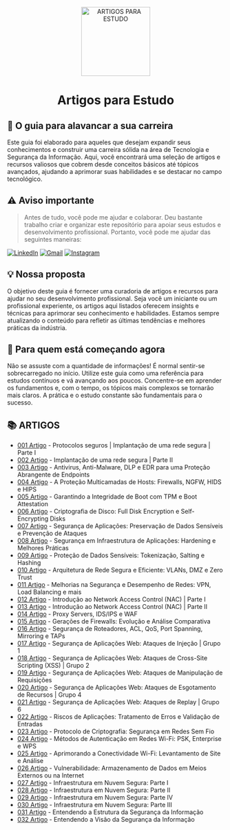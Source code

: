 <p align="center">
  <a href="https://www.scnsoft.com/blog-pictures/infrastructure/noc.png">
    <img src="./images/guia.png" alt="ARTIGOS PARA ESTUDO" width="160" height="160">
  </a>
  <h1 align="center">Artigos para Estudo</h1>
</p>

## :dart: O guia para alavancar a sua carreira

Este guia foi elaborado para aqueles que desejam expandir seus conhecimentos e construir uma carreira sólida na área de Tecnologia e Segurança da Informação. Aqui, você encontrará uma seleção de artigos e recursos valiosos que cobrem desde conceitos básicos até tópicos avançados, ajudando a aprimorar suas habilidades e se destacar no campo tecnológico.

## ⚠️ Aviso importante

> Antes de tudo, você pode me ajudar e colaborar. Deu bastante trabalho criar e organizar este repositório para apoiar seus estudos e desenvolvimento profissional. Portanto, você pode me ajudar das seguintes maneiras:

[![LinkedIn](https://img.shields.io/badge/-LinkedIn-%230077B5?style=for-the-badge&logo=linkedin&logoColor=white)](https://www.linkedin.com/in/gabriel-oliveira-215812184/)
[![Gmail](https://img.shields.io/badge/-Gmail-%23333?style=for-the-badge&logo=gmail&logoColor=white)](mailto:noc@controleti.net)
[![Instagram](https://img.shields.io/badge/-Instagram-%23E4405F?style=for-the-badge&logo=instagram&logoColor=white)](https://www.instagram.com/analistagabriel.exe/)

## 💡 Nossa proposta

O objetivo deste guia é fornecer uma curadoria de artigos e recursos para ajudar no seu desenvolvimento profissional. Seja você um iniciante ou um profissional experiente, os artigos aqui listados oferecem insights e técnicas para aprimorar seu conhecimento e habilidades. Estamos sempre atualizando o conteúdo para refletir as últimas tendências e melhores práticas da indústria.

## :beginner: Para quem está começando agora

Não se assuste com a quantidade de informações! É normal sentir-se sobrecarregado no início. Utilize este guia como uma referência para estudos contínuos e vá avançando aos poucos. Concentre-se em aprender os fundamentos e, com o tempo, os tópicos mais complexos se tornarão mais claros. A prática e o estudo constante são fundamentais para o sucesso.

## 📚 ARTIGOS

- [001 Artigo](https://github.com/4N4L1St4/4N4L1St4/blob/main/Artigos%20de%20Estudo/Artigos/A00001%20-%20Implanta%C3%A7%C3%A3o%20de%20uma%20rede%20segura_p1.md) - Protocolos seguros | Implantação de uma rede segura | Parte I
- [002 Artigo](https://github.com/4N4L1St4/4N4L1St4/blob/main/Artigos%20de%20Estudo/Artigos/A00002%20-%20Implanta%C3%A7%C3%A3o%20de%20uma%20rede%20segura_p2.md) - Implantação de uma rede segura | Parte II
- [003 Artigo](https://github.com/4N4L1St4/4N4L1St4/blob/main/Artigos%20de%20Estudo/Artigos/A00003%20-%20Antivirus%2C%20Anti-Malware%2C%20DLP%20e%20EDR%20para%20uma%20Prote%C3%A7%C3%A3o%20Abrangente%20de%20Endpoints.md) - Antivirus, Anti-Malware, DLP e EDR para uma Proteção Abrangente de Endpoints
- [004 Artigo](https://github.com/4N4L1St4/4N4L1St4/blob/main/Artigos%20de%20Estudo/Artigos/A00004%20-%20A%20Prote%C3%A7%C3%A3o%20Multicamadas%20de%20Hosts%20-%20Explorando%20Firewalls%2C%20NGFW%2C%20HIDS%20e%20HIPS%20para%20uma%20Seguran%C3%A7a%20Abrangente.md) - A Proteção Multicamadas de Hosts: Firewalls, NGFW, HIDS e HIPS
- [005 Artigo](https://github.com/4N4L1St4/4N4L1St4/blob/main/Artigos%20de%20Estudo/Artigos/A00005%20-%20Garantindo%20a%20Integridade%20de%20Boot%20com%20Trusted%20Platform%20Module%20%28TPM%29%20e%20Boot%20Attestation.md) - Garantindo a Integridade de Boot com TPM e Boot Attestation
- [006 Artigo](https://github.com/4N4L1St4/4N4L1St4/blob/main/Artigos%20de%20Estudo/Artigos/A00006%20-%20Prote%C3%A7%C3%A3o%20Avan%C3%A7ada%20de%20Dados%20-%20Criptografia%20de%20Disco_Drive%20Amig%C3%A1vel%20ao%20Usu%C3%A1rio%20para%20Full%20Disk%20Encryption%20e%20Self-Encrypting%20Disks.md) - Criptografia de Disco: Full Disk Encryption e Self-Encrypting Disks
- [007 Artigo](https://github.com/4N4L1St4/4N4L1St4/blob/main/Artigos%20de%20Estudo/Artigos/A00007%20-%20Protegendo%20a%20Era%20Digital%20-%20Seguran%C3%A7a%20de%20Aplica%C3%A7%C3%B5es.md) - Segurança de Aplicações: Preservação de Dados Sensíveis e Prevenção de Ataques
- [008 Artigo](https://github.com/4N4L1St4/4N4L1St4/blob/main/Artigos%20de%20Estudo/Artigos/A00008%20-%20Seguran%C3%A7a%20em%20Infraestrutura%20de%20Aplica%C3%A7%C3%B5es%20-%20Hardening%20e%20Melhores%20Pr%C3%A1ticas.md) - Segurança em Infraestrutura de Aplicações: Hardening e Melhores Práticas
- [009 Artigo](https://github.com/4N4L1St4/4N4L1St4/blob/main/Artigos%20de%20Estudo/Artigos/A00009%20-%20Prote%C3%A7%C3%A3o%20de%20Dados%20Sens%C3%ADveis%20em%20Bancos%20de%20Dados.md) - Proteção de Dados Sensíveis: Tokenização, Salting e Hashing
- [010 Artigo](https://github.com/4N4L1St4/4N4L1St4/blob/main/Artigos%20de%20Estudo/Artigos/A00010%20-%20Arquitetura%20de%20Rede%20Segura%20e%20Eficiente.md) - Arquitetura de Rede Segura e Eficiente: VLANs, DMZ e Zero Trust
- [011 Artigo](https://github.com/4N4L1St4/4N4L1St4/blob/main/Artigos%20de%20Estudo/Artigos/A00011%20-%20Melhorias%20na%20Seguran%C3%A7a%20e%20Desempenho%20de%20Redes.md) - Melhorias na Segurança e Desempenho de Redes: VPN, Load Balancing e mais
- [012 Artigo](https://github.com/4N4L1St4/4N4L1St4/blob/main/Artigos%20de%20Estudo/Artigos/A00012%20-%20Introdu%C3%A7%C3%A3o%20ao%20Network%20Access%20Control%20%28NAC%29%20P1.md) - Introdução ao Network Access Control (NAC) | Parte I
- [013 Artigo](https://github.com/4N4L1St4/4N4L1St4/blob/main/Artigos%20de%20Estudo/Artigos/A00013%20-%20Introdu%C3%A7%C3%A3o%20ao%20Network%20Access%20Control%20%28NAC%29%20P2.md) - Introdução ao Network Access Control (NAC) | Parte II
- [014 Artigo](https://github.com/4N4L1St4/4N4L1St4/blob/main/Artigos%20de%20Estudo/Artigos/A00014%20-%20Proxy%20Servers%2C%20IDS_IPS%20e%20WAF.md) - Proxy Servers, IDS/IPS e WAF
- [015 Artigo](https://github.com/4N4L1St4/4N4L1St4/blob/main/Artigos%20de%20Estudo/Artigos/A00015%20-%20Gera%C3%A7%C3%B5es%20de%20Firewalls.md) - Gerações de Firewalls: Evolução e Análise Comparativa
- [016 Artigo](https://github.com/4N4L1St4/4N4L1St4/blob/main/Artigos%20de%20Estudo/Artigos/A00016%20-%20Explorando%20os%20Fundamentos%20de%20Redes.md) - Segurança de Roteadores, ACL, QoS, Port Spanning, Mirroring e TAPs
- [017 Artigo](https://github.com/4N4L1St4/4N4L1St4/blob/main/Artigos%20de%20Estudo/Artigos/A00017%20-%20Seguran%C3%A7a%20de%20Aplica%C3%A7%C3%B5es%20Web%20-%20Ataques%20de%20Inje%C3%A7%C3%A3o%20Grupo%201.md) - Segurança de Aplicações Web: Ataques de Injeção | Grupo 1
- [018 Artigo](https://github.com/4N4L1St4/4N4L1St4/blob/main/Artigos%20de%20Estudo/Artigos/A00018%20-%20Seguran%C3%A7a%20de%20Aplica%C3%A7%C3%B5es%20Web%20-%20Ataques%20de%20Cross-Site%20Scripting%20%28XSS%29%20Grupo%202.md) - Segurança de Aplicações Web: Ataques de Cross-Site Scripting (XSS) | Grupo 2
- [019 Artigo](https://github.com/4N4L1St4/4N4L1St4/blob/main/Artigos%20de%20Estudo/Artigos/A00019%20-%20Seguran%C3%A7a%20de%20Aplica%C3%A7%C3%B5es%20Web%20-%20Ataques%20de%20Manipula%C3%A7%C3%A3o%20de%20Requisi%C3%A7%C3%B5es.md) - Segurança de Aplicações Web: Ataques de Manipulação de Requisições
- [020 Artigo](https://github.com/4N4L1St4/4N4L1St4/blob/main/Artigos%20de%20Estudo/Artigos/A00020%20-%20Seguran%C3%A7a%20de%20Aplica%C3%A7%C3%B5es%20Web%20-%20Ataques%20de%20Esgotamento%20de%20Recursos%20Grupo%204.md) - Segurança de Aplicações Web: Ataques de Esgotamento de Recursos | Grupo 4
- [021 Artigo](https://github.com/4N4L1St4/4N4L1St4/blob/main/Artigos%20de%20Estudo/Artigos/A00021%20-%20Seguran%C3%A7a%20de%20Aplica%C3%A7%C3%B5es%20Web%20-%20Ataques%20de%20Replay%20Grupo%206.md) - Segurança de Aplicações Web: Ataques de Replay | Grupo 6
- [022 Artigo](https://github.com/4N4L1St4/4N4L1St4/blob/main/Artigos%20de%20Estudo/Artigos/A00022%20-%20Riscos%20de%20Aplica%C3%A7%C3%B5es.md) - Riscos de Aplicações: Tratamento de Erros e Validação de Entradas
- [023 Artigo](https://github.com/4N4L1St4/4N4L1St4/blob/main/Artigos%20de%20Estudo/Artigos/A00023%20-%20Protocolo%20de%20Criptografia%20em%20Redes%20Sem%20Fio.md) - Protocolo de Criptografia: Segurança em Redes Sem Fio
- [024 Artigo](https://github.com/4N4L1St4/4N4L1St4/blob/main/Artigos%20de%20Estudo/Artigos/A00024%20-%20M%C3%A9todos%20de%20Autentica%C3%A7%C3%A3o%20em%20Wi-Fi.md) - Métodos de Autenticação em Redes Wi-Fi: PSK, Enterprise e WPS
- [025 Artigo](https://github.com/4N4L1St4/4N4L1St4/blob/main/Artigos%20de%20Estudo/Artigos/A00025%20-%20Aprimorando%20a%20Conectividade%20Wi-Fi.md) - Aprimorando a Conectividade Wi-Fi: Levantamento de Site e Análise
- [026 Artigo](https://github.com/4N4L1St4/4N4L1St4/blob/main/Artigos%20de%20Estudo/Artigos/A00026%20-%20Vulnerabilidade%20em%20Manter%20Dados%20da%20Empresa%20em%20Contas.md) - Vulnerabilidade: Armazenamento de Dados em Meios Externos ou na Internet
- [027 Artigo](https://github.com/4N4L1St4/4N4L1St4/blob/main/Artigos%20de%20Estudo/Artigos/A00027%20-%20Infraestrutura%20em%20Nuvem%20Segura%20Parte%201.md) - Infraestrutura em Nuvem Segura: Parte I
- [028 Artigo](https://github.com/4N4L1St4/4N4L1St4/blob/main/Artigos%20de%20Estudo/Artigos/A00028%20-%20Infraestrutura%20em%20Nuvem%20Segura%20Parte%202.md) - Infraestrutura em Nuvem Segura: Parte II
- [029 Artigo](https://github.com/4N4L1St4/4N4L1St4/blob/main/Artigos%20de%20Estudo/Artigos/A00029%20-%20Infraestrutura%20em%20Nuvem%20Segura%20Parte%204.md) - Infraestrutura em Nuvem Segura: Parte IV
- [030 Artigo](https://github.com/4N4L1St4/4N4L1St4/blob/main/Artigos%20de%20Estudo/Artigos/A00030%20-%20Infraestrutura%20em%20Nuvem%20Segura%20Parte%203.md) - Infraestrutura em Nuvem Segura: Parte III
- [031 Artigo](https://github.com/4N4L1St4/4N4L1St4/blob/main/Artigos%20de%20Estudo/Artigos/A00031%20-%20Entendendo%20a%20estrutura%20da%20Seguranca%20da%20Informacao.md) - Entendendo a Estrutura da Segurança da Informação
- [032 Artigo](https://github.com/4N4L1St4/4N4L1St4/blob/main/Artigos%20de%20Estudo/Artigos/A00031%20-%20Entendendo%20a%20visao%20da%20Seguranca%20da%20Informacao.md) - Entendendo a Visão da Segurança da Informação


